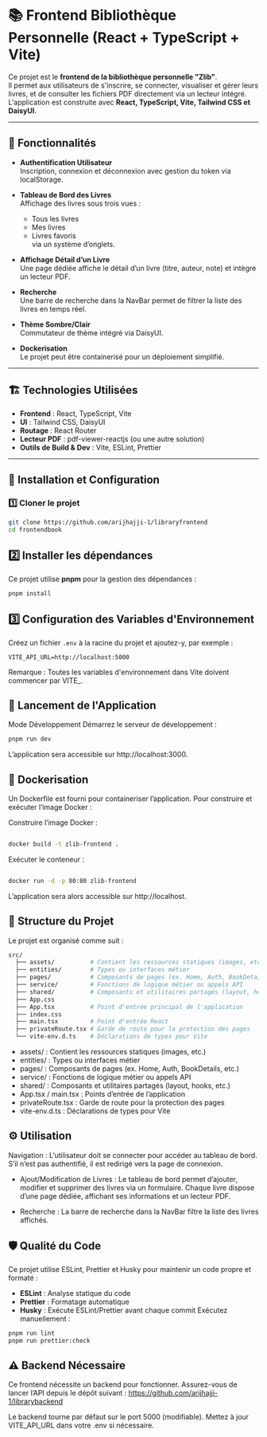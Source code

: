 # 📚 Frontend Bibliothèque Personnelle (React + TypeScript + Vite)

Ce projet est le **frontend de la bibliothèque personnelle "Zlib"**.  
Il permet aux utilisateurs de s'inscrire, se connecter, visualiser et gérer leurs livres, et de consulter les fichiers PDF directement via un lecteur intégré.  
L'application est construite avec **React, TypeScript, Vite, Tailwind CSS et DaisyUI**.

---

## 🚀 Fonctionnalités

- **Authentification Utilisateur**  
  Inscription, connexion et déconnexion avec gestion du token via localStorage.

- **Tableau de Bord des Livres**  
  Affichage des livres sous trois vues :

  - Tous les livres
  - Mes livres
  - Livres favoris  
    via un système d’onglets.

- **Affichage Détail d’un Livre**  
  Une page dédiée affiche le détail d’un livre (titre, auteur, note) et intègre un lecteur PDF.

- **Recherche**  
  Une barre de recherche dans la NavBar permet de filtrer la liste des livres en temps réel.

- **Thème Sombre/Clair**  
  Commutateur de thème intégré via DaisyUI.

- **Dockerisation**  
  Le projet peut être containerisé pour un déploiement simplifié.

---

## 🏗 Technologies Utilisées

- **Frontend** : React, TypeScript, Vite
- **UI** : Tailwind CSS, DaisyUI
- **Routage** : React Router
- **Lecteur PDF** : pdf-viewer-reactjs (ou une autre solution)
- **Outils de Build & Dev** : Vite, ESLint, Prettier

---

## 🔧 Installation et Configuration

### 1️⃣ Cloner le projet

```sh
git clone https://github.com/arijhajji-1/libraryfrontend
cd frontendbook
```

## 2️⃣ Installer les dépendances

Ce projet utilise **pnpm** pour la gestion des dépendances :

```sh
pnpm install
```

## 3️⃣ Configuration des Variables d'Environnement

Créez un fichier `.env` à la racine du projet et ajoutez-y, par exemple :

```env
VITE_API_URL=http://localhost:5000
```

Remarque : Toutes les variables d'environnement dans Vite doivent commencer par VITE\_.

## 🚀 Lancement de l'Application

Mode Développement
Démarrez le serveur de développement :

```sh
pnpm run dev
```

L’application sera accessible sur http://localhost:3000.

## 🐳 Dockerisation

Un Dockerfile est fourni pour containeriser l’application. Pour construire et exécuter l’image Docker :

Construire l’image Docker :

```sh

docker build -t zlib-frontend .
```

Exécuter le conteneur :

```sh

docker run -d -p 80:80 zlib-frontend
```

L’application sera alors accessible sur http://localhost.

## 📁 Structure du Projet

Le projet est organisé comme suit :

```sh
src/
  ├── assets/          # Contient les ressources statiques (images, etc.)
  ├── entities/        # Types ou interfaces métier
  ├── pages/           # Composants de pages (ex. Home, Auth, BookDetails, etc.)
  ├── service/         # Fonctions de logique métier ou appels API
  ├── shared/          # Composants et utilitaires partagés (layout, hooks, etc.)
  ├── App.css
  ├── App.tsx          # Point d'entrée principal de l'application
  ├── index.css
  ├── main.tsx         # Point d'entrée React
  ├── privateRoute.tsx # Garde de route pour la protection des pages
  └── vite-env.d.ts    # Déclarations de types pour Vite
```

- assets/ : Contient les ressources statiques (images, etc.)
- entities/ : Types ou interfaces métier
- pages/ : Composants de pages (ex. Home, Auth, BookDetails, etc.)
- service/ : Fonctions de logique métier ou appels API
- shared/ : Composants et utilitaires partagés (layout, hooks, etc.)
- App.tsx / main.tsx : Points d’entrée de l’application
- privateRoute.tsx : Garde de route pour la protection des pages
- vite-env.d.ts : Déclarations de types pour Vite

## ⚙️ Utilisation

Navigation :
L’utilisateur doit se connecter pour accéder au tableau de bord.
S’il n’est pas authentifié, il est redirigé vers la page de connexion.

- Ajout/Modification de Livres :
  Le tableau de bord permet d’ajouter, modifier et supprimer des livres via un formulaire.
  Chaque livre dispose d’une page dédiée, affichant ses informations et un lecteur PDF.

- Recherche :
  La barre de recherche dans la NavBar filtre la liste des livres affichés.

## 🛡 Qualité du Code

Ce projet utilise ESLint, Prettier et Husky pour maintenir un code propre et formaté :

- **ESLint** : Analyse statique du code
- **Prettier** : Formatage automatique
- **Husky** : Exécute ESLint/Prettier avant chaque commit
  Exécutez manuellement :

```sh
pnpm run lint
pnpm run prettier:check
```

## ⚠️ Backend Nécessaire

Ce frontend nécessite un backend pour fonctionner. Assurez-vous de lancer l’API depuis le dépôt suivant :
https://github.com/arijhajji-1/librarybackend

Le backend tourne par défaut sur le port 5000 (modifiable).
Mettez à jour VITE_API_URL dans votre .env si nécessaire.
